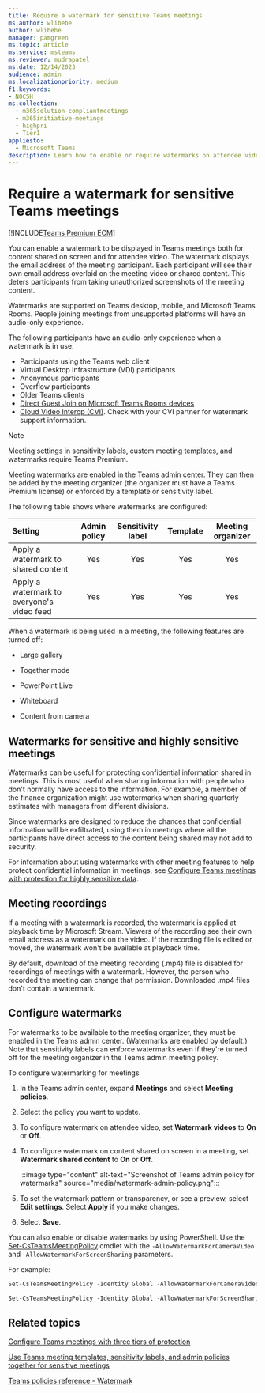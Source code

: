 ```yaml
---
title: Require a watermark for sensitive Teams meetings
ms.author: wlibebe
author: wlibebe
manager: pamgreen
ms.topic: article
ms.service: msteams
ms.reviewer: mudrapatel
ms.date: 12/14/2023
audience: admin
ms.localizationpriority: medium
f1.keywords:
- NOCSH
ms.collection: 
  - m365solution-compliantmeetings
  - m365initiative-meetings
  - highpri
  - Tier1
appliesto: 
  - Microsoft Teams
description: Learn how to enable or require watermarks on attendee video and shared content in sensitive Teams meetings.
---
```


# Require a watermark for sensitive Teams meetings

[!INCLUDE[Teams Premium ECM](includes/teams-premium-ecm.md)]

You can enable a watermark to be displayed in Teams meetings both for content shared on screen and for attendee video. The watermark displays the email address of the meeting participant. Each participant will see their own email address overlaid on the meeting video or shared content. This deters participants from taking unauthorized screenshots of the meeting content.

Watermarks are supported on Teams desktop, mobile, and Microsoft Teams Rooms. People joining meetings from unsupported platforms will have an audio-only experience.

The following participants have an audio-only experience when a watermark is in use:

- Participants using the Teams web client
- Virtual Desktop Infrastructure (VDI) participants
- Anonymous participants
- Overflow participants
- Older Teams clients
- [Direct Guest Join on Microsoft Teams Rooms devices](/microsoftteams/rooms/third-party-join)
- [Cloud Video Interop (CVI)](cloud-video-interop.md). Check with your CVI partner for watermark support information.

> [!Note]
> Meeting settings in sensitivity labels, custom meeting templates, and watermarks require Teams Premium.

Meeting watermarks are enabled in the Teams admin center. They can then be added by the meeting organizer (the organizer must have a Teams Premium license) or enforced by a template or sensitivity label.

The following table shows where watermarks are configured:

|Setting|Admin policy|Sensitivity label|Template|Meeting organizer|
|:------|:----------:|:---------------:|:------:|:---------------:|
|Apply a watermark to shared content|Yes|Yes|Yes|Yes|
|Apply a watermark to everyone's video feed|Yes|Yes|Yes|Yes|

When a watermark is being used in a meeting, the following features are turned off:

- Large gallery

- Together mode

- PowerPoint Live

- Whiteboard

- Content from camera

## Watermarks for sensitive and highly sensitive meetings

Watermarks can be useful for protecting confidential information shared in meetings. This is most useful when sharing information with people who don't normally have access to the information. For example, a member of the finance organization might use watermarks when sharing quarterly estimates with managers from different divisions.

Since watermarks are designed to reduce the chances that confidential information will be exfiltrated, using them in meetings where all the participants have direct access to the content being shared may not add to security.

For information about using watermarks with other meeting features to help protect confidential information in meetings, see [Configure Teams meetings with protection for highly sensitive data](/microsoftteams/configure-meetings-highly-sensitive-protection).

## Meeting recordings

If a meeting with a watermark is recorded, the watermark is applied at playback time by Microsoft Stream. Viewers of the recording see their own email address as a watermark on the video. If the recording file is edited or moved, the watermark won't be available at playback time.

By default, download of the meeting recording (.mp4) file is disabled for recordings of meetings with a watermark. However, the person who recorded the meeting can change that permission. Downloaded .mp4 files don't contain a watermark.

## Configure watermarks

For watermarks to be available to the meeting organizer, they must be enabled in the Teams admin center. (Watermarks are enabled by default.) Note that sensitivity labels can enforce watermarks even if they're turned off for the meeting organizer in the Teams admin meeting policy.

To configure watermarking for meetings

1. In the Teams admin center, expand **Meetings** and select **Meeting policies**.

1. Select the policy you want to update.

1. To configure watermark on attendee video, set **Watermark videos** to **On** or **Off**.

1. To configure watermark on content shared on screen in a meeting, set **Watermark shared content** to **On** or **Off**.

    :::image type="content" alt-text="Screenshot of Teams admin policy for watermarks" source="media/watermark-admin-policy.png":::

1. To set the watermark pattern or transparency, or see a preview, select **Edit settings**. Select **Apply** if you make changes.

1. Select **Save**.

You can also enable or disable watermarks by using PowerShell. Use the [Set-CsTeamsMeetingPolicy](/powershell/module/teams/set-csteamsmeetingpolicy) cmdlet with the `-AllowWatermarkForCameraVideo` and `-AllowWatermarkForScreenSharing` parameters.

For example:

```powershell
Set-CsTeamsMeetingPolicy -Identity Global -AllowWatermarkForCameraVideo $True 

Set-CsTeamsMeetingPolicy -Identity Global -AllowWatermarkForScreenSharing $True 
```

## Related topics

[Configure Teams meetings with three tiers of protection](configure-meetings-three-tiers-protection.md)

[Use Teams meeting templates, sensitivity labels, and admin policies together for sensitive meetings](meeting-templates-sensitivity-labels-policies.md)

[Teams policies reference - Watermark](settings-policies-reference.md#watermark)
